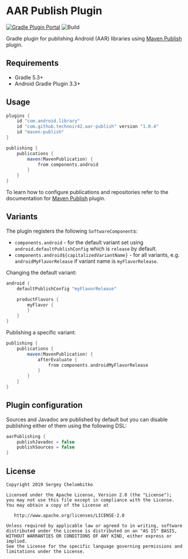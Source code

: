 AAR Publish Plugin
==================

[![Gradle Plugin Portal](https://img.shields.io/maven-metadata/v/https/plugins.gradle.org/m2/com/github/technoir42/aar-publish/com.github.technoir42.aar-publish.gradle.plugin/maven-metadata.xml.svg?colorB=007ec6&label=gradlePluginPortal)](https://plugins.gradle.org/plugin/com.github.technoir42.aar-publish)
![Build](https://github.com/technoir42/aar-publish-plugin/workflows/Build/badge.svg?branch=master)

Gradle plugin for publishing Android (AAR) libraries using [Maven Publish](https://docs.gradle.org/current/userguide/publishing_maven.html) plugin.

## Requirements

* Gradle 5.3+
* Android Gradle Plugin 3.3+

## Usage

```groovy
plugins {
    id "com.android.library"
    id "com.github.technoir42.aar-publish" version "1.0.4"
    id "maven-publish"
}

publishing {
    publications {
        maven(MavenPublication) {
            from components.android
        }
    }
}
```

To learn how to configure publications and repositories refer to the documentation for [Maven Publish](https://docs.gradle.org/current/userguide/publishing_maven.html) plugin.

## Variants

The plugin registers the following `SoftwareComponent`s:

* `components.android` - for the default variant set using `android.defaultPublishConfig` which is `release` by default.
* `components.android${capitalizedVariantName}` - for all variants, e.g. `androidMyFlavorRelease` if variant name is `myFlavorRelease`.

Changing the default variant:

```groovy
android {
    defaultPublishConfig "myFlavorRelease"

    productFlavors {
        myFlavor {
        }
    }
}
```

Publishing a specific variant:

```groovy
publishing {
    publications {
        maven(MavenPublication) {
            afterEvaluate {
                from components.androidMyFlavorRelease
            }
        }
    }
}
```

## Plugin configuration

Sources and Javadoc are published by default but you can disable publishing either of them using the following DSL:

```groovy
aarPublishing {
    publishJavadoc = false
    publishSources = false
}
```

## License

```
Copyright 2019 Sergey Chelombitko

Licensed under the Apache License, Version 2.0 (the "License");
you may not use this file except in compliance with the License.
You may obtain a copy of the License at

   http://www.apache.org/licenses/LICENSE-2.0

Unless required by applicable law or agreed to in writing, software
distributed under the License is distributed on an "AS IS" BASIS,
WITHOUT WARRANTIES OR CONDITIONS OF ANY KIND, either express or implied.
See the License for the specific language governing permissions and
limitations under the License.
```
